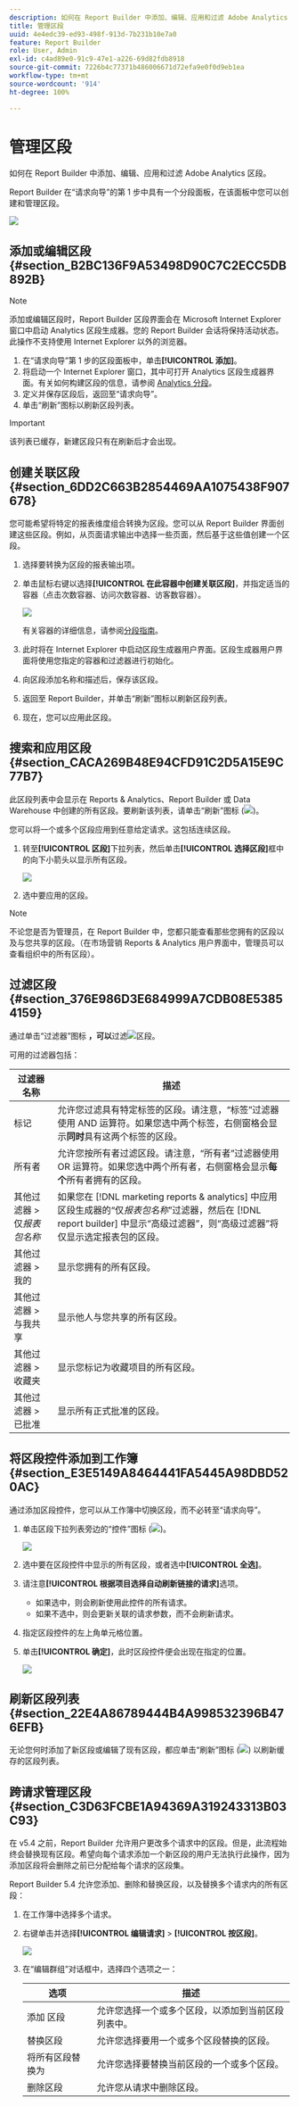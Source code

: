 ```yaml
---
description: 如何在 Report Builder 中添加、编辑、应用和过滤 Adobe Analytics 区段。
title: 管理区段
uuid: 4e4edc39-ed93-498f-913d-7b231b10e7a0
feature: Report Builder
role: User, Admin
exl-id: c4ad89e0-91c9-47e1-a226-69d82fdb8918
source-git-commit: 7226b4c77371b486006671d72efa9e0f0d9eb1ea
workflow-type: tm+mt
source-wordcount: '914'
ht-degree: 100%

---
```


# 管理区段

如何在 Report Builder 中添加、编辑、应用和过滤 Adobe Analytics 区段。

Report Builder 在“请求向导”的第 1 步中具有一个分段面板，在该面板中您可以创建和管理区段。

![](assets/seg_dialog.png)

## 添加或编辑区段 {#section_B2BC136F9A53498D90C7C2ECC5DB892B}

>[!NOTE]
>
>添加或编辑区段时，Report Builder 区段界面会在 Microsoft Internet Explorer 窗口中启动 Analytics 区段生成器。您的 Report Builder 会话将保持活动状态。此操作不支持使用 Internet Explorer 以外的浏览器。

1. 在“请求向导”第 1 步的区段面板中，单击&#x200B;**[!UICONTROL 添加]**。
1. 将启动一个 Internet Explorer 窗口，其中可打开 Analytics 区段生成器界面。有关如何构建区段的信息，请参阅 [Analytics 分段](https://experienceleague.adobe.com/docs/analytics/components/segmentation/seg-home.html?lang=zh-Hans)。
1. 定义并保存区段后，返回至“请求向导”。
1. 单击“刷新”图标以刷新区段列表。

>[!IMPORTANT]
>
>该列表已缓存，新建区段只有在刷新后才会出现。

## 创建关联区段 {#section_6DD2C663B2854469AA1075438F907678}

您可能希望将特定的报表维度组合转换为区段。您可以从 Report Builder 界面创建这些区段。例如，从页面请求输出中选择一些页面，然后基于这些值创建一个区段。

1. 选择要转换为区段的报表输出项。
1. 单击鼠标右键以选择&#x200B;**[!UICONTROL 在此容器中创建关联区段]**，并指定适当的容器（点击次数容器、访问次数容器、访客数容器）。

   ![](assets/seg_in_context.png)

   有关容器的详细信息，请参阅[分段指南](https://experienceleague.adobe.com/docs/analytics/components/segmentation/seg-home.html)。

1. 此时将在 Internet Explorer 中启动区段生成器用户界面。区段生成器用户界面将使用您指定的容器和过滤器进行初始化。
1. 向区段添加名称和描述后，保存该区段。
1. 返回至 Report Builder，并单击“刷新”图标以刷新区段列表。
1. 现在，您可以应用此区段。

## 搜索和应用区段 {#section_CACA269B48E94CFD91C2D5A15E9C77B7}

此区段列表中会显示在 Reports &amp; Analytics、Report Builder 或 Data Warehouse 中创建的所有区段。要刷新该列表，请单击“刷新”图标 (![](assets/refresh_icon.png))。

您可以将一个或多个区段应用到任意给定请求。这包括连续区段。

1. 转至&#x200B;**[!UICONTROL 区段]**&#x200B;下拉列表，然后单击&#x200B;**[!UICONTROL 选择区段]**&#x200B;框中的向下小箭头以显示所有区段。

   ![](assets/seg_list.png)

1. 选中要应用的区段。

>[!NOTE]
>
>不论您是否为管理员，在 Report Builder 中，您都只能查看那些您拥有的区段以及与您共享的区段。（在市场营销 Reports &amp; Analytics 用户界面中，管理员可以查看组织中的所有区段）。

## 过滤区段 {#section_376E986D3E684999A7CDB08E53854159}

通过单击“过滤器”图标 **，可以**&#x200B;过滤![](assets/segment_filter.png)区段。

可用的过滤器包括：

| 过滤器名称 | 描述 |
|---|---|
| 标记 | 允许您过滤具有特定标签的区段。请注意，“标签”过滤器使用 AND 运算符。如果您选中两个标签，右侧窗格会显示&#x200B;**同时**&#x200B;具有这两个标签的区段。 |
| 所有者 | 允许您按所有者过滤区段。请注意，“所有者”过滤器使用 OR 运算符。如果您选中两个所有者，右侧窗格会显示&#x200B;**每个**&#x200B;所有者拥有的区段。 |
| 其他过滤器 > 仅&#x200B;*报表包名称* | 如果您在 [!DNL marketing reports & analytics] 中应用区段生成器的“仅&#x200B;*报表包名称*”过滤器，然后在 [!DNL report builder] 中显示“高级过滤器”，则“高级过滤器”将仅显示选定报表包的区段。 |
| 其他过滤器 > 我的 | 显示您拥有的所有区段。 |
| 其他过滤器 > 与我共享 | 显示他人与您共享的所有区段。 |
| 其他过滤器 > 收藏夹 | 显示您标记为收藏项目的所有区段。 |
| 其他过滤器 > 已批准 | 显示所有正式批准的区段。 |

## 将区段控件添加到工作簿 {#section_E3E5149A8464441FA5445A98DBD520AC}

通过添加区段控件，您可以从工作簿中切换区段，而不必转至“请求向导”。

1. 单击区段下拉列表旁边的“控件”图标 (![](assets/control_icon.png))。

   ![](assets/seg_control.png)

1. 选中要在区段控件中显示的所有区段，或者选中&#x200B;**[!UICONTROL 全选]**。
1. 请注意&#x200B;**[!UICONTROL 根据项目选择自动刷新链接的请求]**&#x200B;选项。

   * 如果选中，则会刷新使用此控件的所有请求。
   * 如果不选中，则会更新关联的请求参数，而不会刷新请求。

1. 指定区段控件的左上角单元格位置。
1. 单击&#x200B;**[!UICONTROL 确定]**，此时区段控件便会出现在指定的位置。

   ![](assets/seg_control2.png)

## 刷新区段列表 {#section_22E4A86789444B4A998532396B476EFB}

无论您何时添加了新区段或编辑了现有区段，都应单击“刷新”图标 (![](assets/refresh_icon.png)) 以刷新缓存的区段列表。

## 跨请求管理区段 {#section_C3D63FCBE1A94369A319243313B03C93}

在 v5.4 之前，Report Builder 允许用户更改多个请求中的区段。但是，此流程始终会替换现有区段。希望向每个请求添加一个新区段的用户无法执行此操作，因为添加区段将会删除之前已分配给每个请求的区段集。

Report Builder 5.4 允许您添加、删除和替换区段，以及替换多个请求内的所有区段：

1. 在工作簿中选择多个请求。
1. 右键单击并选择&#x200B;**[!UICONTROL 编辑请求]** > **[!UICONTROL 按区段]**。

   ![](assets/edit_by_segment.png)

1. 在“编辑群组”对话框中，选择四个选项之一：

   | 选项 | 描述 |
   |---|---|
   | 添加 区段 | 允许您选择一个或多个区段，以添加到当前区段列表中。 |
   | 替换区段 | 允许您选择要用一个或多个区段替换的区段。 |
   | 将所有区段替换为 | 允许您选择要替换当前区段的一个或多个区段。 |
   | 删除区段 | 允许您从请求中删除区段。 |
